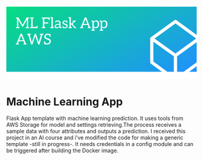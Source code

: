![Alt text](/mlflask.png?raw=true "Optional Title")

# Machine Learning App

Flask App template with machine learning prediction. It uses tools from AWS Storage for model and settings retrieving.The process receives a sample data with four attributes and outputs a prediction.
I received this project in an AI course and i've modified the code for making a generic template -still in progress-.
It needs credentials in a config module and can be triggered after building the Docker image.

